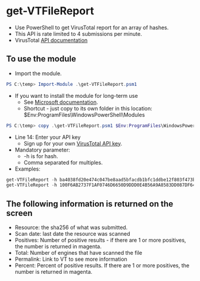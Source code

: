 # get-VTFileReport

- Use PowerShell to get VirusTotal report for an array of hashes.  
- This API is rate limited to 4 submissions per minute.  
- VirusTotal [API documentation](https://developers.virustotal.com/reference#file-report)

## To use the module

- Import the module.

```PowerShell
PS C:\temp> Import-Module .\get-VTFileReport.psm1
```

- If you want to install the module for long-term use
  - See [Microsoft documentation](https://docs.microsoft.com/en-us/powershell/scripting/developer/module/installing-a-powershell-module?view=powershell-7).
  - Shortcut - just copy to its own folder in this location: $Env:ProgramFiles\WindowsPowerShell\Modules

```PowerShell
PS C:\temp> copy .\get-VTFileReport.psm1 $Env:ProgramFiles\WindowsPowerShell\Modules\get-VTFileReport\get-VTFileReport.psm1
```

- Line 14: Enter your API key 
  - Sign up for your own [VirusTotal API key](https://www.virustotal.com/gui/join-us). 
- Mandatory parameter:
  - -h is for hash.
  - Comma separated for multiples.
- Examples:  

```PowerShell
get-VTFileReport -h ba4038fd20e474c047be8aad5bfacdb1bfc1ddbe12f803f473b7918d8d819436
get-VTFileReport -h 100F6AB2737F1AF0746D6650D9DDD0E4B56A9A8583DD087DF64DECA62E77F65B,614ca7b627533e22aa3e5c3594605dc6fe6f000b0cc2b845ece47ca60673ec7f
```

## The following information is returned on the screen

- Resource: the sha256 of what was submitted.
- Scan date: last date the resource was scanned
- Positives: Number of positive results - if there are 1 or more positives, the number is returned in magenta.  
- Total: Number of engines that have scanned the file
- Permalink: Link to VT to see more information
- Percent: Percent of positive results. If there are 1 or more positives, the number is returned in magenta.